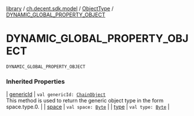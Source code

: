 [library](../../index.md) / [ch.decent.sdk.model](../index.md) / [ObjectType](index.md) / [DYNAMIC_GLOBAL_PROPERTY_OBJECT](./-d-y-n-a-m-i-c_-g-l-o-b-a-l_-p-r-o-p-e-r-t-y_-o-b-j-e-c-t.md)

# DYNAMIC_GLOBAL_PROPERTY_OBJECT

`DYNAMIC_GLOBAL_PROPERTY_OBJECT`

### Inherited Properties

| [genericId](generic-id.md) | `val genericId: `[`ChainObject`](../-chain-object/index.md)<br>This method is used to return the generic object type in the form space.type.0. |
| [space](space.md) | `val space: `[`Byte`](https://kotlinlang.org/api/latest/jvm/stdlib/kotlin/-byte/index.html) |
| [type](type.md) | `val type: `[`Byte`](https://kotlinlang.org/api/latest/jvm/stdlib/kotlin/-byte/index.html) |

